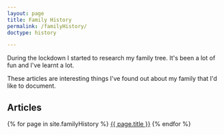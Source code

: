 ```yaml
---
layout: page
title: Family History
permalink: /familyHistory/
doctype: history

---
```

During the lockdown I started to research my family tree. It's been a lot of fun and I've learnt a lot.

These articles are interesting things I've found out about my family that I'd like to document.


## Articles

{% for page in site.familyHistory %}
  <a href="{{ page.url }}">{{ page.title }}</a>
{% endfor %}

